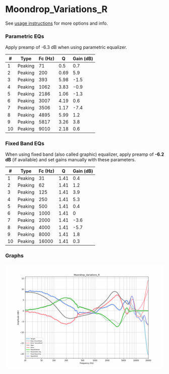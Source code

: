 # Moondrop_Variations_R
See [usage instructions](https://github.com/jaakkopasanen/AutoEq#usage) for more options and info.

### Parametric EQs
Apply preamp of -6.3 dB when using parametric equalizer.

|   # | Type    |   Fc (Hz) |    Q |   Gain (dB) |
|-----|---------|-----------|------|-------------|
|   1 | Peaking |        71 | 0.5  |         0.7 |
|   2 | Peaking |       200 | 0.69 |         5.9 |
|   3 | Peaking |       393 | 5.98 |        -1.5 |
|   4 | Peaking |      1062 | 3.83 |        -0.9 |
|   5 | Peaking |      2186 | 1.06 |        -1.3 |
|   6 | Peaking |      3007 | 4.19 |         0.6 |
|   7 | Peaking |      3506 | 1.17 |        -7.4 |
|   8 | Peaking |      4895 | 5.99 |         1.2 |
|   9 | Peaking |      5817 | 3.26 |         3.8 |
|  10 | Peaking |      9010 | 2.18 |         0.6 |

### Fixed Band EQs
When using fixed band (also called graphic) equalizer, apply preamp of **-6.2 dB** (if available) and set gains manually with these parameters.

|   # | Type    |   Fc (Hz) |    Q |   Gain (dB) |
|-----|---------|-----------|------|-------------|
|   1 | Peaking |        31 | 1.41 |         0.4 |
|   2 | Peaking |        62 | 1.41 |         1.2 |
|   3 | Peaking |       125 | 1.41 |         3.9 |
|   4 | Peaking |       250 | 1.41 |         5.3 |
|   5 | Peaking |       500 | 1.41 |         0.4 |
|   6 | Peaking |      1000 | 1.41 |         0   |
|   7 | Peaking |      2000 | 1.41 |        -3.6 |
|   8 | Peaking |      4000 | 1.41 |        -5.7 |
|   9 | Peaking |      8000 | 1.41 |         1.8 |
|  10 | Peaking |     16000 | 1.41 |         0.3 |

### Graphs
![](./Moondrop_Variations_R.png)
